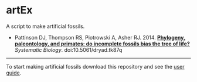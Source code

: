 artEx
=======

A script to make artificial fossils. 

- Pattinson DJ, Thompson RS, Piotrowski A, Asher RJ. 2014. [**Phylogeny, paleontology, and primates: do incomplete fossils bias the tree of life?**](http://sysbio.oxfordjournals.org/content/early/2014/09/19/sysbio.syu077.abstract?keytype=ref&ijkey=z6NEPkgErNvKMEh) *Systematic Biology*. doi:10.5061/dryad.tk87q

---

To start making artificial fossils download this repository and see the [user guide](https://github.com/davipatti/artEx/blob/master/USER_GUIDE.md).
